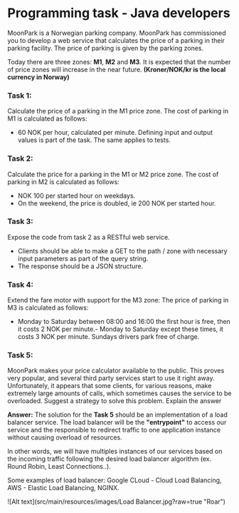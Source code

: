 # Programming task - Java developers

MoonPark is a Norwegian parking company. MoonPark has commissioned you to
develop a web service that calculates the price of a parking in their parking facility.
The price of parking is given by the parking zones. 

Today there are three zones: **M1**, **M2** and **M3**. It is expected that the number of price zones will increase in the near
future.
**(Kroner/NOK/kr is the local currency in Norway)**
### Task 1:
Calculate the price of a parking in the M1 price zone.
The cost of parking in M1 is calculated as follows:
- 60 NOK per hour, calculated per minute.
  Defining input and output values is part of the task. The same applies to tests.

### Task 2:
  Calculate the price for a parking in the M1 or M2 price zone.
  The cost of parking in M2 is calculated as follows:
- NOK 100 per started hour on weekdays.
- On the weekend, the price is doubled, ie 200 NOK per started hour.

### Task 3:
  Expose the code from task 2 as a RESTful web service.
- Clients should be able to make a GET to the path / zone with necessary input
  parameters as part of the query string.
- The response should be a JSON structure.

### Task 4:
  Extend the fare motor with support for the M3 zone:
  The price of parking in M3 is calculated as follows:
- Monday to Saturday between 08:00 and 16:00 the first hour is free, then it costs 2
  NOK per minute.- Monday to Saturday except these times, it costs 3 NOK per minute. Sundays drivers park free of charge.

### Task 5:
  MoonPark makes your price calculator available to the public. This proves very
  popular, and several third party services start to use it right away. Unfortunately, it
  appears that some clients, for various reasons, make extremely large amounts of
  calls, which sometimes causes the service to be overloaded.
  Suggest a strategy to solve this problem. Explain the answer

**Answer:** The solution for the **Task 5** should be an implementation of a load balancer service. 
The load balancer will be the **"entrypoint"** to access our service and the responsible to redirect 
traffic to one application instance without causing overload of resources.

In other words, we will have multiples instances of our services based on the incoming traffic following the desired load 
balancer algorithm (ex. Round Robin, Least Connections..).

Some examples of load balancer: Google CLoud - Cloud Load Balancing, AWS - Elastic Load Balancing, NGINX.

![Alt text](src/main/resources/images/Load Balancer.jpg?raw=true "Roar")


